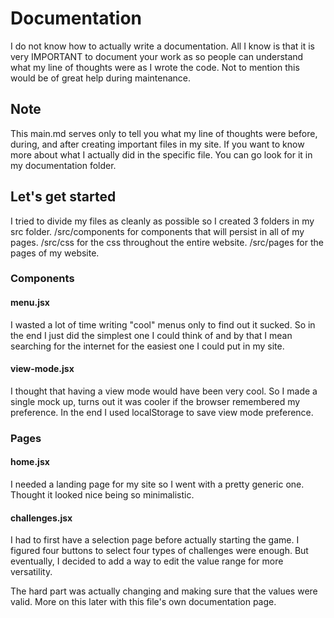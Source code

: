 # Documentation
I do not know how to actually write a documentation.
All I know is that it is very IMPORTANT to document your work as so people can
understand what my line of thoughts were as I wrote the code.
Not to mention this would be of great help during maintenance.

## Note
This main.md serves only to tell you what my line of thoughts were before, during, and after creating important files in my site. If you want to know more about what I actually did in the specific file. You can go look for it in my documentation folder.

## Let's get started
I tried to divide my files as cleanly as possible so I created 3 folders in my src folder.
/src/components for components that will persist in all of my pages.
/src/css for the css throughout the entire website.
/src/pages for the pages of my website.

### Components

#### menu.jsx
I wasted a lot of time writing "cool" menus only to find out it sucked.
So in the end I just did the simplest one I could think of and by that I mean searching for the internet for the easiest one I could put in my site.

#### view-mode.jsx
I thought that having a view mode would have been very cool. So I made a single mock up, turns out it was cooler if the browser remembered my preference. In the end I used localStorage to save view mode preference.

### Pages

#### home.jsx
I needed a landing page for my site so I went with a pretty generic one. Thought it looked nice being so minimalistic.

#### challenges.jsx
I had to first have a selection page before actually starting the game. I figured four buttons to select four types of challenges were enough. But eventually, I decided to add a way to edit the value range for more versatility. 

The hard part was actually changing and making sure that the values were valid. More on this later with this file's own documentation page.